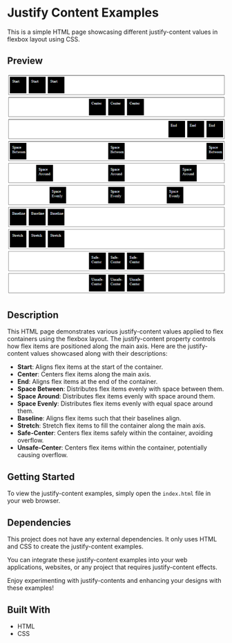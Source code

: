 # Justify Content Examples

This is a simple HTML page showcasing different justify-content values in flexbox layout using CSS.

## Preview

![Justify Content Examples Preview](preview.png)

## Description

This HTML page demonstrates various justify-content values applied to flex containers using the flexbox layout. The justify-content property controls how flex items are positioned along the main axis. Here are the justify-content values showcased along with their descriptions:

- **Start**: Aligns flex items at the start of the container.
- **Center**: Centers flex items along the main axis.
- **End**: Aligns flex items at the end of the container.
- **Space Between**: Distributes flex items evenly with space between them.
- **Space Around**: Distributes flex items evenly with space around them.
- **Space Evenly**: Distributes flex items evenly with equal space around them.
- **Baseline**: Aligns flex items such that their baselines align.
- **Stretch**: Stretch flex items to fill the container along the main axis.
- **Safe-Center**: Centers flex items safely within the container, avoiding overflow.
- **Unsafe-Center**: Centers flex items within the container, potentially causing overflow.

## Getting Started

To view the justify-content examples, simply open the `index.html` file in your web browser.

## Dependencies

This project does not have any external dependencies. It only uses HTML and CSS to create the justify-content examples.

You can integrate these justify-content examples into your web applications, websites, or any project that requires justify-content effects.

Enjoy experimenting with justify-contents and enhancing your designs with these examples!

## Built With

- HTML
- CSS
